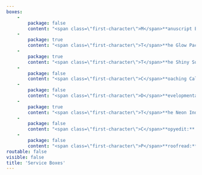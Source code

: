 ```yaml
---
boxes:
    -
        package: false
        content: "<span class=\"first-character\">M</span>**anuscript Evaluation:** \r\nAn evaluation is an in-depth analysis that will help you refine your writing by discussing big-picture edits. It will look at story arc, character development, conflict, pacing, voice, plot, consistency, and more! It is the perfect edit for all types of authors because it helps you grow as a writer beyond one manuscript while still improving your piece. You will receive a 5- to 8-page letter full of actionable feedback that breaks down the strengths and weaknesses in your manuscript. _Includes a 30-minute coaching call._\r\n\r\n**Cost:** 0.8 cents per word, $350 minimum\r\n\r\n_**Optional add-on:** Comprehensive margin notes on the first 25 pages - $60_\r\n\r\n<a class=\"button quick-contact\" href=\"#\" data-featherlight=\"#contact-form\" data-select=\"evaluation\">Get Started</a>\r\n"
    -
        package: true
        content: "<span class=\"first-character\">T</span>**he Glow Package:** _aka Evaluation Plus._ Manuscript evaluations provide you with actionable, in-depth feedback, but after you have made changes based on that feedback, it can be hard to tell if your changes led to an improvement, need to go further, or didn’t work at all. With the Glow Package, you get a second-round review on top of the manuscript evaluation. This results in a 5- to 8-page evaluation and then a follow-up 1- to 2-page critique of your edited manuscript. _Includes a 30-minute coaching call._\r\n\r\n**Cost:** 1 cent per word\r\n\r\n_**Optional add-on:** Comprehensive margin notes on the first 25 pages - $60_\r\n\r\n<a class=\"button quick-contact\" href=\"#\" data-featherlight=\"#contact-form\" data-select=\"glow\">Get Started</a>"
    -
        package: true
        content: "<span class=\"first-character\">T</span>**he Shiny Submission:**\r\nIf you are planning on querying agents, this is the package for you. We take your submission materials and offer in-depth feedback, giving you steps to make it shiny before sending it off to agents. This package includes a critique of your query, synopsis, and first 50 pages. It results in a 1- to 2-page letter.\r\n\r\n**Cost:** $150, flat rate\r\n\r\n<a class=\"button quick-contact\" href=\"#\" data-featherlight=\"#contact-form\" data-select=\"shiny\">Get Started</a>\r\n\r\n\r\n\r\n"
    -
        package: false
        content: "<span class=\"first-character\">C</span>**oaching Call:** \r\nDo you need advice on your writing but aren’t ready for an edit? Already had an edit but unsure where to go next? Coaching calls allow you to get the advice of an editor on various manuscript challenges. As needed, this call can include the editor reading a synopsis or blurb to better acquaint themselves with your writing. Topics can run the gamut from plot brainstorming to characterization to publishing next steps. _(Examples include discussing your plot and world-building, deepening characters, building an outline, or even untangling a blocked plot.)_\r\n\r\n**Cost:** $50 per half-hour\r\n\r\n<a class=\"button quick-contact\" href=\"#\" data-featherlight=\"#contact-form\" data-select=\"coaching\">Get Started</a>\r\n"
    -
        package: false
        content: "<span class=\"first-character\">D</span>**evelopmental Edit:**\r\nA developmental edit will help you refine your writing by working on story structure, pacing, character development, voice, clarity, and plot. It looks at the big picture as well as writing technique. You will receive a 5- to 8-page analysis breaking down strengths and weaknesses in your manuscript as well as comprehensive margin notes within your pages. _Includes a 30-minute coaching call._\r\n\r\n**Cost:** Starts at 2 cents per word\r\n\r\n<a class=\"button quick-contact\" href=\"#\" data-featherlight=\"#contact-form\" data-select=\"developmental\">Get Started</a>\r\n"
    -
        package: true
        content: "<span class=\"first-character\">T</span>**he Neon Indie Bundle:**\r\nAre you an indie author or planning to self-publish? This bundle gives you everything you need to polish your manuscript before publication. We will take you from big-picture edits all the way to spelling and grammar fixes. This bundle includes a manuscript evaluation, a second-round review (the Glow Package), and a copyedit. \r\n\r\n**Cost:** 2.5 cents per word; note that word count will change between rounds of editing\r\n\r\n<a class=\"button quick-contact\" href=\"#\" data-featherlight=\"#contact-form\" data-select=\"neon\">Get Started</a>"
    -
        package: false
        content: "<span class=\"first-character\">C</span>**opyedit:** After you’ve polished your book via developmental edits and revision, it’s time for a copyedit. We will comb through your novel and edit for grammar, punctuation, and consistency of style. Minor changes in wording or light rewrites may also be made for clarity.\r\n\r\n**Cost:** 1.5 - 1.8 cents per word\r\n\r\n_**Optional add-on:** Style sheet - $75_\r\n\r\n<a class=\"button quick-contact\" href=\"#\" data-featherlight=\"#contact-form\" data-select=\"copy\">Get Started</a>\r\n"
    -
        package: false
        content: "<span class=\"first-character\">P</span>**roofread:** Once your manuscript has been professionally edited and copyedited, you're ready for a proofread. During this final stage of revisions, we will make sure your work is reader-ready by correcting typos, misused words, and other embarrassing errors.\r\n\r\n**Cost:** Starts at 1 cent per word\r\n\r\n<a class=\"button quick-contact\" href=\"#\" data-featherlight=\"#contact-form\" data-select=\"proofread\">Get Started</a>\r\n"
routable: false
visible: false
title: 'Service Boxes'
---
```


